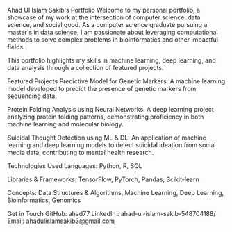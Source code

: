 Ahad Ul Islam Sakib's Portfolio
Welcome to my personal portfolio, a showcase of my work at the intersection of computer science, data science, and social good. As a computer science graduate pursuing a master's in data science, I am passionate about leveraging computational methods to solve complex problems in bioinformatics and other impactful fields.

This portfolio highlights my skills in machine learning, deep learning, and data analysis through a collection of featured projects.

Featured Projects
Predictive Model for Genetic Markers: A machine learning model developed to predict the presence of genetic markers from sequencing data.

Protein Folding Analysis using Neural Networks: A deep learning project analyzing protein folding patterns, demonstrating proficiency in both machine learning and molecular biology.

Suicidal Thought Detection using ML & DL: An application of machine learning and deep learning models to detect suicidal ideation from social media data, contributing to mental health research.

Technologies Used
Languages: Python, R, SQL

Libraries & Frameworks: TensorFlow, PyTorch, Pandas, Scikit-learn

Concepts: Data Structures & Algorithms, Machine Learning, Deep Learning, Bioinformatics, Genomics

Get in Touch
GitHub: ahad77
LinkedIn : ahad-ul-islam-sakib-548704188/
Email: ahadulislamsakib3@gmail.com
